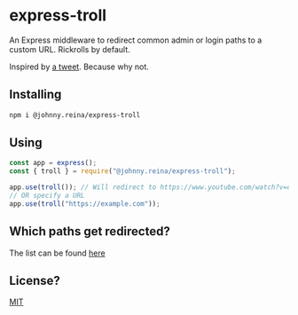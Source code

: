 # express-troll

An Express middleware to redirect common admin or login paths to a custom URL. Rickrolls by default.

Inspired by [a tweet](https://twitter.com/LiamHammett/status/1260984553570570240). Because why not.

## Installing

```bash
npm i @johnny.reina/express-troll
```

## Using

```javascript
const app = express();
const { troll } = require("@johnny.reina/express-troll");

app.use(troll()); // Will redirect to https://www.youtube.com/watch?v=dQw4w9WgXcQ
// OR specify a URL
app.use(troll("https://example.com"));
```

## Which paths get redirected?
The list can be found [here](./src/paths.js)

## License?
[MIT](./LICENSE)
